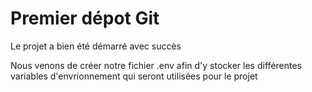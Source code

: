 # Premier dépot Git

Le projet a bien été démarré avec succès

Nous venons de créer notre fichier .env afin d'y stocker les différentes variables d'envrionnement qui seront utilisées pour le projet